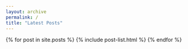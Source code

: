 ```yaml
---
layout: archive
permalink: /
title: "Latest Posts"
---
```


<div class="tiles">
{% for post in site.posts %}
	{% include post-list.html %}
{% endfor %}
</div>
